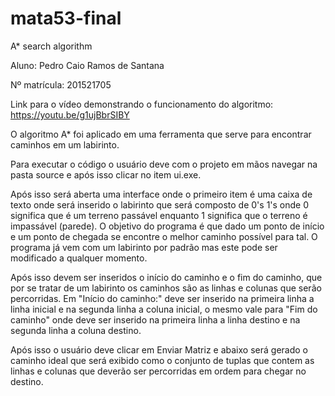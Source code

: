 # mata53-final

A* search algorithm

Aluno: Pedro Caio Ramos de Santana

Nº matrícula: 201521705

Link para o vídeo demonstrando o funcionamento do algoritmo: https://youtu.be/g1ujBbrSIBY

O algoritmo A* foi aplicado em uma ferramenta que serve para encontrar caminhos em um labirinto.

Para executar o código o usuário deve com o projeto em mãos navegar na pasta source e após isso clicar no item ui.exe. 

Após isso será aberta uma interface onde o primeiro item é uma caixa de texto onde será inserido o labirinto que será composto de 0's 1's onde 0 significa que é um terreno passável enquanto 1 significa que o terreno é impassável (parede). O objetivo do programa é que dado um ponto de início e um ponto de chegada se encontre o melhor caminho possível para tal. O programa já vem com um labirinto por padrão mas este pode ser modificado a qualquer momento.

Após isso devem ser inseridos o início do caminho e o fim do caminho, que por se tratar de um labirinto os caminhos são as linhas e colunas que serão percorridas. Em "Início do caminho:" deve ser inserido na primeira linha a linha inicial e na segunda linha a coluna inicial, o mesmo vale para "Fim do caminho" onde deve ser inserido na primeira linha a linha destino e na segunda linha a coluna destino.

Após isso o usuário deve clicar em Enviar Matriz e abaixo será gerado o caminho ideal que será exibido como o conjunto de tuplas que contem as linhas e colunas que deverão ser percorridas em ordem para chegar no destino.
